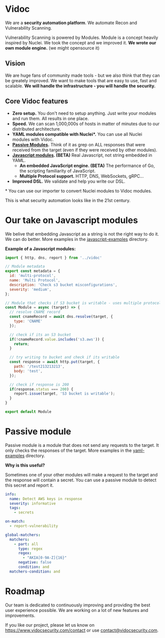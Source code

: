 # Vidoc

We are a **security automation platform**. We automate Recon and Vulnerability Scanning.

Vulnerability Scanning is powered by Modules. Module is a concept heavily inspired by Nuclei. We took the concept and we improved it. **We wrote our own module engine.** (we might opensource it)

## Vision

We are huge fans of community made tools - but we also think that they can be greately improved. We want to make tools that are easy to use, fast and scalable. **We will handle the infrastructure - you will handle the security.**

## Core Vidoc features

- **Zero setup.** You don't need to setup anything. Just write your modules and run them. All results in one place.
- **Speed.** We can scan 1,000,000s of hosts in matter of minutes due to our distributed architecture.
- **YAML modules compatible with Nuclei\*.** You can use all Nuclei modules with Vidoc.
- **[Passive Modules](#passive-module).** Think of it as grep on ALL responses that were received
from the target (even if they were received by other modules).
- **[Javascript modules](#our-take-on-javascript-modules). (BETA)** Real Javascript, not string embedded in YAML.
    - **An embedded JavaScript engine. (BETA)** The performance of Go, the scripting familiarity of JavaScript.
    - **Multiple Protocol support.** HTTP, DNS, WebSockets, gRPC...
- **Improved DSL.** We validate and help you write our DSL.

\* You can use our importer to convert Nuclei modules to Vidoc modules.

This is what security automation looks like in the 21st century.

# Our take on Javascript modules

We belive that embedding Javascript as a string is not the right way to do it. We can do better. More examples in the [javascript-examples](javascript-examples) directory.

**Example of a Javascript modules:**

```javascript
import { http, dns, report } from '../vidoc'

// Module metadata
export const metadata = {
  id: 'multi-protocol',
  name: 'Multi Protocol',
  description: 'Check s3 bucket misconfigurations',
  severity: 'medium',
};

// Module that checks if S3 bucket is writable - uses multiple protocols
const Module = async (target) => {
  // resolve CNAME record
  const cnameRecord = await dns.resolve(target, {
    type: 'CNAME'
  });

  // check if its an S3 bucket
  if(!cnameRecord.value.includes('s3.aws')) {
    return;
  }

  // try writing to bucket and check if its writable
  const response = await http.put(target, {
    path: '/test213213213',
    body: 'test',
  });

  // check if response is 200
  if(response.status === 200) {
    report.issue(target, 'S3 bucket is writable');
  }
}

export default Module
```

# Passive module

Passive module is a module that does not send any requests to the target. It only checks the responses of the target. More examples in the [yaml-examples](yaml-examples) directory.

**Why is this useful?**

Sometimes one of your other modules will make a request to the target and the response will contain a secret. You can use a passive module to detect this secret and report it.

```yaml
info:
  name: Detect AWS keys in response
  severity: informative
  tags:
    - secrets

on-match:
  - report-vulnerability

global-matchers:
  matchers:
    - part: all
      type: regex
      regex:
        - "AKIA[0-9A-Z]{16}"
      negative: false
      condition: and
  matchers-condition: and
```

# Roadmap

Our team is dedicated to continuously improving and providing the best user experience possible. We are working on a lot of new features and improvements.



If you like our project, please let us know on https://www.vidocsecurity.com/contact or use contact@vidocsecurity.com.